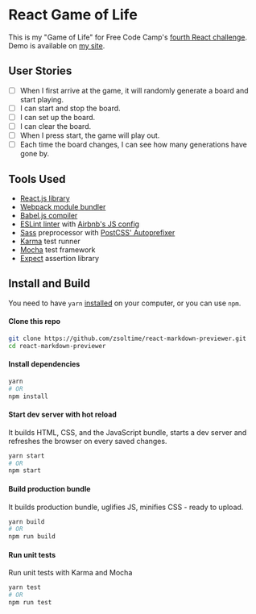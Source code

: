 # React Game of Life

This is my "Game of Life" for Free Code Camp's [fourth React challenge](https://www.freecodecamp.org/challenges/build-the-game-of-life). Demo is available on [my site](https://zsolti.co/fcc/gol/).

## User Stories

- [ ] When I first arrive at the game, it will randomly generate a board and start playing.
- [ ] I can start and stop the board.
- [ ] I can set up the board.
- [ ] I can clear the board.
- [ ] When I press start, the game will play out.
- [ ] Each time the board changes, I can see how many generations have gone by.

## Tools Used

- [React.js library](https://facebook.github.io/react/)
- [Webpack module bundler](https://webpack.js.org/)
- [Babel.js compiler](https://babeljs.io/)
- [ESLint linter](http://eslint.org/) with [Airbnb's JS config](https://github.com/airbnb/javascript)
- [Sass](http://sass-lang.com/) preprocessor with [PostCSS' Autoprefixer](https://github.com/postcss/autoprefixer)
- [Karma](https://karma-runner.github.io) test runner
- [Mocha](https://mochajs.org/) test framework
- [Expect](https://github.com/mjackson/expect) assertion library

## Install and Build

You need to have `yarn` [installed](https://yarnpkg.com/lang/en/docs/install/) on your computer, or you can use `npm`.

#### Clone this repo

``` bash
git clone https://github.com/zsoltime/react-markdown-previewer.git
cd react-markdown-previewer
```

#### Install dependencies

``` bash
yarn
# OR
npm install
```

#### Start dev server with hot reload

It builds HTML, CSS, and the JavaScript bundle, starts a dev server and refreshes the browser on every saved changes.

``` bash
yarn start
# OR
npm start
```

#### Build production bundle

It builds production bundle, uglifies JS, minifies CSS - ready to upload.

``` bash
yarn build
# OR
npm run build
```

#### Run unit tests

Run unit tests with Karma and Mocha

``` bash
yarn test
# OR
npm run test
```
